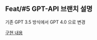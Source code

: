 ## Feat/#5 GPT-API 브랜치 설명
기존 GPT 3.5 방식에서 GPT 4.0 으로 변경

[구현 내용](https://blog.naver.com/programse/223502046520)

